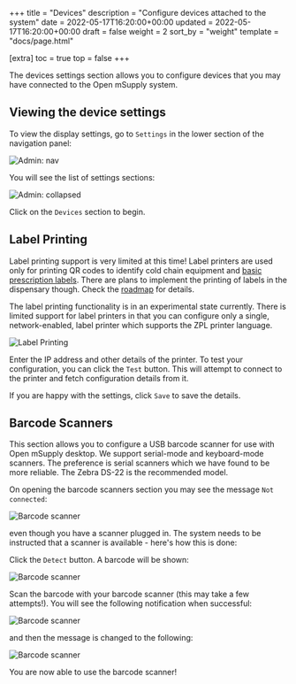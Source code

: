 +++
title = "Devices"
description = "Configure devices attached to the system"
date = 2022-05-17T16:20:00+00:00
updated = 2022-05-17T16:20:00+00:00
draft = false
weight = 2
sort_by = "weight"
template = "docs/page.html"

[extra]
toc = true
top = false
+++

The devices settings section allows you to configure devices that you may have connected to the Open mSupply system.

## Viewing the device settings

To view the display settings, go to `Settings` in the lower section of the navigation panel:

![Admin: nav](/docs/settings/images/admin_nav.png)

You will see the list of settings sections:

![Admin: collapsed](/docs/settings/images/admin_collapsed.png)

Click on the `Devices` section to begin.

## Label Printing

<div class="note">Label printing support is very limited at this time! Label printers are used only for printing QR codes to identify cold chain equipment and <a href="/docs/dispensary/prescriptions/#printing-labels">basic prescription labels</a>. There are plans to implement the printing of labels in the dispensary though. Check the <a href="/docs/introduction/roadmap/">roadmap</a> for details.</div>

The label printing functionality is in an experimental state currently. There is limited support for label printers in that you can configure only a single, network-enabled, label printer which supports the ZPL printer language.

![Label Printing](/docs/settings/images/devices_label_printing.png)

Enter the IP address and other details of the printer. To test your configuration, you can click the `Test` button. This will attempt to connect to the printer and fetch configuration details from it.

If you are happy with the settings, click `Save` to save the details.

## Barcode Scanners

This section allows you to configure a USB barcode scanner for use with Open mSupply desktop.
We support serial-mode and keyboard-mode scanners. The preference is serial scanners which we have found to be more reliable. The Zebra DS-22 is the recommended model.

On opening the barcode scanners section you may see the message `Not connected`:

![Barcode scanner](/docs/settings/images/devices_scanner_not_connected.png)

even though you have a scanner plugged in. The system needs to be instructed that a scanner is available - here's how this is done:

Click the `Detect` button. A barcode will be shown:

![Barcode scanner](/docs/settings/images/devices_scanner_barcode.png)

Scan the barcode with your barcode scanner (this may take a few attempts!). You will see the following notification when successful:

![Barcode scanner](/docs/settings/images/devices_scanner_found.png)

and then the message is changed to the following:

![Barcode scanner](/docs/settings/images/devices_scanner_connected.png)

You are now able to use the barcode scanner!

